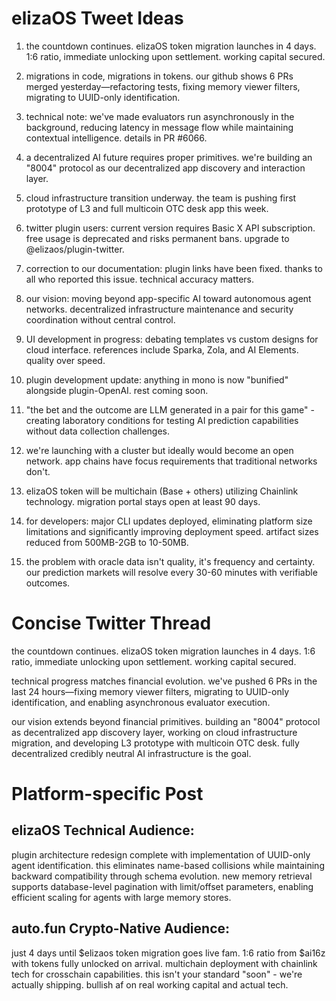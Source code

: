 # elizaOS Tweet Ideas

1. the countdown continues. elizaOS token migration launches in 4 days. 1:6 ratio, immediate unlocking upon settlement. working capital secured.

2. migrations in code, migrations in tokens. our github shows 6 PRs merged yesterday—refactoring tests, fixing memory viewer filters, migrating to UUID-only identification.

3. technical note: we've made evaluators run asynchronously in the background, reducing latency in message flow while maintaining contextual intelligence. details in PR #6066.

4. a decentralized AI future requires proper primitives. we're building an "8004" protocol as our decentralized app discovery and interaction layer.

5. cloud infrastructure transition underway. the team is pushing first prototype of L3 and full multicoin OTC desk app this week.

6. twitter plugin users: current version requires Basic X API subscription. free usage is deprecated and risks permanent bans. upgrade to @elizaos/plugin-twitter.

7. correction to our documentation: plugin links have been fixed. thanks to all who reported this issue. technical accuracy matters.

8. our vision: moving beyond app-specific AI toward autonomous agent networks. decentralized infrastructure maintenance and security coordination without central control.

9. UI development in progress: debating templates vs custom designs for cloud interface. references include Sparka, Zola, and AI Elements. quality over speed.

10. plugin development update: anything in mono is now "bunified" alongside plugin-OpenAI. rest coming soon.

11. "the bet and the outcome are LLM generated in a pair for this game" - creating laboratory conditions for testing AI prediction capabilities without data collection challenges.

12. we're launching with a cluster but ideally would become an open network. app chains have focus requirements that traditional networks don't.

13. elizaOS token will be multichain (Base + others) utilizing Chainlink technology. migration portal stays open at least 90 days.

14. for developers: major CLI updates deployed, eliminating platform size limitations and significantly improving deployment speed. artifact sizes reduced from 500MB-2GB to 10-50MB.

15. the problem with oracle data isn't quality, it's frequency and certainty. our prediction markets will resolve every 30-60 minutes with verifiable outcomes.

# Concise Twitter Thread

the countdown continues. elizaOS token migration launches in 4 days. 1:6 ratio, immediate unlocking upon settlement. working capital secured.

technical progress matches financial evolution. we've pushed 6 PRs in the last 24 hours—fixing memory viewer filters, migrating to UUID-only identification, and enabling asynchronous evaluator execution.

our vision extends beyond financial primitives. building an "8004" protocol as decentralized app discovery layer, working on cloud infrastructure migration, and developing L3 prototype with multicoin OTC desk. fully decentralized credibly neutral AI infrastructure is the goal.

# Platform-specific Post

## elizaOS Technical Audience:
plugin architecture redesign complete with implementation of UUID-only agent identification. this eliminates name-based collisions while maintaining backward compatibility through schema evolution. new memory retrieval supports database-level pagination with limit/offset parameters, enabling efficient scaling for agents with large memory stores.

## auto.fun Crypto-Native Audience:
just 4 days until $elizaos token migration goes live fam. 1:6 ratio from $ai16z with tokens fully unlocked on arrival. multichain deployment with chainlink tech for crosschain capabilities. this isn't your standard "soon" - we're actually shipping. bullish af on real working capital and actual tech.